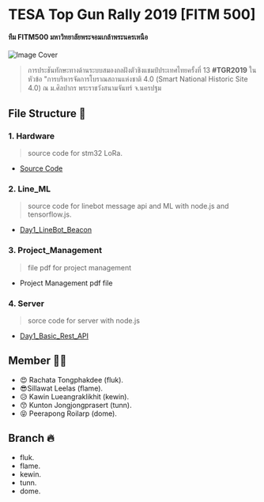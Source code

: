 # TESA Top Gun Rally 2019 [FITM 500]
#### ทีม FITM500 มหาวิทยาลัยพระจอมเกล้าพระนครเหนือ
![Image Cover](https://scontent.fbkk22-1.fna.fbcdn.net/v/t1.0-9/49895870_2252210058124661_5548898030452736000_n.jpg?_nc_cat=111&_nc_ht=scontent.fbkk22-1.fna&oh=a868e83e3c082ddf414063ebaa20e4fb&oe=5CD6FFE8)
> การประชันทักษะทางด้านระบบสมองกลฝังตัวชิงแชมป์ประเทศไทยครั้งที่ 13 **#TGR2019** ในหัวข้อ "การบริหารจัดการโบราณสถานแห่งชาติ 4.0 (Smart National Historic Site 4.0) ณ ม.ศิลปากร พระราชวังสนามจันทร์ จ.นครปฐม 
## File Structure :file_folder:
### 1. Hardware
> source code for stm32 LoRa.
- [Source Code](./Hardware)
### 2. Line_ML
> source code for linebot message api and ML with node.js and tensorflow.js.
- [Day1_LineBot_Beacon](./Line_ML/Day1_LineBot_Beacon)
### 3. Project_Management
> file pdf for project management
- Project Management pdf file
### 4. Server
> sorce code for server with node.js
- [Day1_Basic_Rest_API](./Server/Day1_Basic_Rest_API)

## Member :ok_woman:
- :heart_eyes: Rachata Tongphakdee (fluk).
- :sunglasses:Sillawat Leelas (flame).
- :disappointed_relieved: Kawin Lueangraklikhit (kewin).
- :kissing_smiling_eyes: Kunton Jongjongprasert (tunn).
- :stuck_out_tongue_closed_eyes: Peerapong Roilarp (dome).

## Branch :fire:
- fluk.
- flame.
- kewin.
- tunn.
- dome.
